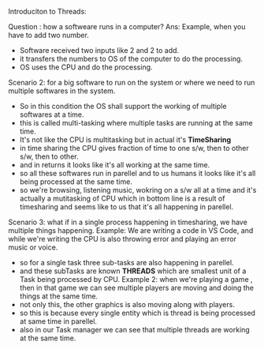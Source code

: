 Introduciton to Threads:

Question : how a softweare runs in a computer?
Ans: Example, when you have to add two number.
- Software received two inputs like 2 and 2 to add.
- it transfers the numbers to OS of the computer to do the processing.
- OS uses the CPU and do the processing. 

Scenario 2: for a big software to run on the system or where we need to run multiple softwares in the system.
- So in this condition the OS shall support the working of multiple softwares at a time.
- this is called multi-tasking where multiple tasks are running at the same time.
- It's not like the CPU is multitasking but in actual it's __TimeSharing__
- in time sharing the CPU gives fraction of time to one s/w, then to other s/w, then to other.
- and in returns it looks like it's all working at the same time.
- so all these softwares run in parellel and to us humans it looks like it's all being processed at the same time.
- so we're browsing, listening music, wokring on a s/w all at a time and it's actually a mutitasking of CPU which in bottom line is a result of timesharing and seems like to us that it's all happening in parellel.


Scenario 3: what if in a single process happening in timesharing, we have multiple things happening. 
Example: We are writing a code in VS Code, and while we're writing the CPU is also throwing error and playing an error music or voice.
- so for a single task three sub-tasks are also happening in parellel.
- and these subTasks are known __THREADS__ which are smallest unit of a Task being processed by CPU.
Example 2: when we're playing a game , then in that game we can see multiple players are moving and doing the things at the same time.
- not only this, the other graphics is also moving along with players. 
- so this is because every single entity which is thread is being processed at same time in parellel.
- also in our Task manager we can see that multiple threads are working at the same time.